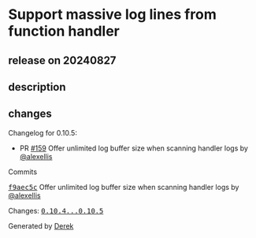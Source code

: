 # Support massive log lines from function handler

## release on 20240827

## description

## changes

Changelog for 0.10.5:

* PR <a class="issue-link js-issue-link" data-error-text="Failed to load title" data-id="2487247602" data-permission-text="Title is private" data-url="https://github.com/openfaas/of-watchdog/issues/159" data-hovercard-type="pull_request" data-hovercard-url="/openfaas/of-watchdog/pull/159/hovercard" href="https://github.com/openfaas/of-watchdog/pull/159">#159</a> Offer unlimited log buffer size when scanning handler logs by <a class="user-mention notranslate" data-hovercard-type="user" data-hovercard-url="/users/alexellis/hovercard" data-octo-click="hovercard-link-click" data-octo-dimensions="link_type:self" href="https://github.com/alexellis">@alexellis</a>

Commits

<a class="commit-link" data-hovercard-type="commit" data-hovercard-url="https://github.com/openfaas/of-watchdog/commit/f9aec5c183dcfd5a1f9b610700ea0c84360aff21/hovercard" href="https://github.com/openfaas/of-watchdog/commit/f9aec5c183dcfd5a1f9b610700ea0c84360aff21"><tt>f9aec5c</tt></a> Offer unlimited log buffer size when scanning handler logs by <a class="user-mention notranslate" data-hovercard-type="user" data-hovercard-url="/users/alexellis/hovercard" data-octo-click="hovercard-link-click" data-octo-dimensions="link_type:self" href="https://github.com/alexellis">@alexellis</a>

Changes: <a class="commit-link" href="https://github.com/openfaas/of-watchdog/compare/0.10.4...0.10.5"><tt>0.10.4...0.10.5</tt></a>

Generated by <a href="https://github.com/alexellis/derek/">Derek</a>


